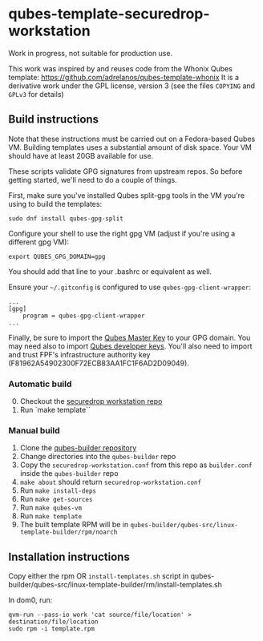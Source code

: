 # qubes-template-securedrop-workstation

Work in progress, not suitable for production use.

This work was inspired by and reuses code from the Whonix Qubes template: https://github.com/adrelanos/qubes-template-whonix
It is a derivative work under the GPL license, version 3 (see the files `COPYING` and `GPLv3` for details)


## Build instructions

Note that these instructions must be carried out on a Fedora-based Qubes VM. Building templates uses a substantial amount of disk space.
Your VM should have at least 20GB available for use.

These scripts validate GPG signatures from upstream repos. So before getting started, we'll need to do a couple of things.

First, make sure you've installed Qubes split-gpg tools in the VM you're using to build the templates:

```
sudo dnf install qubes-gpg-split
```

Configure your shell to use the right gpg VM (adjust if you're using a different gpg VM):

```
export QUBES_GPG_DOMAIN=gpg
```

You should add that line to your .bashrc or equivalent as well. 

Ensure your `~/.gitconfig` is configured to use `qubes-gpg-client-wrapper`:

```
...
[gpg]
	program = qubes-gpg-client-wrapper
...
```

Finally, be sure to import the [Qubes Master Key](https://www.qubes-os.org/security/verifying-signatures/) to your GPG domain.
You may need also to import [Qubes developer keys](https://www.qubes-os.org/security/pack/).
You'll also need to import and trust FPF's infrastructure authority key (F81962A54902300F72ECB83AA1FC1F6AD2D09049).

### Automatic build

0. Checkout the [securedrop workstation repo](https://github.com/freedomofpress/securedrop-workstation)
1. Run `make template``

### Manual build

1. Clone the [qubes-builder repository](https://github.com/qubesos/qubes-builder)
2. Change directories into the `qubes-builder` repo
2. Copy the `securedrop-workstation.conf` from this repo as `builder.conf` inside the `qubes-builder` repo
3. `make about` should return `securedrop-workstation.conf`
4. Run `make install-deps`
5. Run `make get-sources`
6. Run `make qubes-vm`
7. Run `make template`
8. The built template RPM will be in `qubes-builder/qubes-src/linux-template-builder/rpm/noarch`

## Installation instructions

Copy either the rpm OR `install-templates.sh` script in qubes-builder/qubes-src/linux-template-builder/rm/install-templates.sh

In dom0, run:

```
qvm-run --pass-io work 'cat source/file/location' > destination/file/location
sudo rpm -i template.rpm
```
